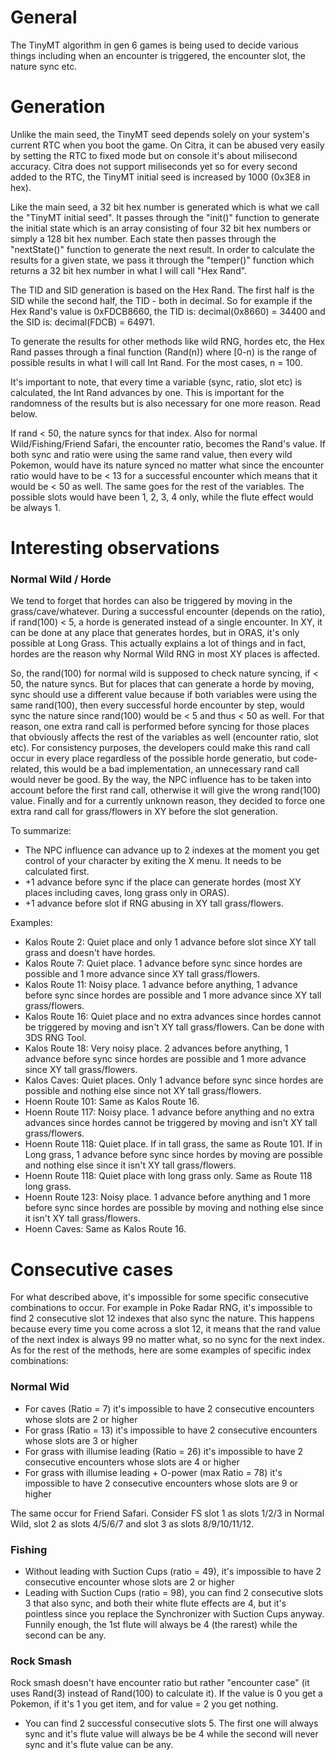 # General
The TinyMT algorithm in gen 6 games is being used to decide various things including when an encounter is triggered, the encounter slot, the nature sync etc. 

# Generation
Unlike the main seed, the TinyMT seed depends solely on your system's current RTC when you boot the game. 
On Citra, it can be abused very easily by setting the RTC to fixed mode but on console it's about milisecond accuracy. 
Citra does not support miliseconds yet so for every second added to the RTC, the TinyMT initial seed is increased by 1000 (0x3E8 in hex).

Like the main seed, a 32 bit hex number is generated which is what we call the "TinyMT initial seed". 
It passes through the "init()" function to generate the initial state which is an array consisting of four 32 bit hex numbers or simply a 128 bit hex number. 
Each state then passes through the "nextState()" function to generate the next result. 
In order to calculate the results for a given state, we pass it through the "temper()" function which returns a 32 bit hex number in what I will call "Hex Rand". 

The TID and SID generation is based on the Hex Rand. The first half is the SID while the second half, the TID - both in decimal. 
So for example if the Hex Rand's value is 0xFDCB8660, the TID is: decimal(0x8660) = 34400 and the SID is: decimal(FDCB) = 64971.

To generate the results for other methods like wild RNG, hordes etc, the Hex Rand passes through a final function (Rand(n)) 
where  [0-n)  is the range of possible results in what I will call Int Rand. For the most cases, n = 100.

It's important to note, that every time a variable (sync, ratio, slot etc) is calculated, the Int Rand advances by one.
This is important for the randomness of the results but is also necessary for one more reason. Read below.

If rand < 50, the nature syncs for that index. Also for normal Wild/Fishing/Friend Safari, the encounter ratio, becomes the Rand's value. 
If both sync and ratio were using the same rand value, then every wild Pokemon, would have its nature synced no matter what since the encounter ratio would have to be < 13 
for a successful encounter which means that it would be < 50 as well.
The same goes for the rest of the variables. The possible slots would have been 1, 2, 3, 4 only, while the flute effect would be always 1.

# Interesting observations

### Normal Wild / Horde

We tend to forget that hordes can also be triggered by moving in the grass/cave/whatever. During a successful encounter (depends on the ratio), if rand(100) < 5, a horde is generated instead of a single encounter. In XY, it can be done at any place that generates hordes, but in ORAS, it's only possible at Long Grass. This actually explains a lot of things and in fact, hordes are the reason why Normal Wild RNG in most XY places is affected. 

So, the rand(100) for normal wild is supposed to check nature syncing, if < 50, the nature syncs. But for places that can generate a horde by moving, sync should use a different value because if both variables were using the same rand(100), then every successful horde encounter by step, would sync the nature since rand(100) would be < 5 and thus < 50 as well. For that reason, one extra rand call is performed before syncing for those places that obviously affects the rest of the variables as well (encounter ratio, slot etc). For consistency purposes, the developers could make this rand call occur in every place regardless of the possible horde generatio, but code-related, this would be a bad implementation, an unnecessary rand call would never be good. By the way, the NPC influence has to be taken into account before the first rand call, otherwise it will give the wrong rand(100) value. Finally and for a currently unknown reason, they decided to force one extra rand call for grass/flowers in XY before the slot generation.

To summarize:
* The NPC influence can advance up to 2 indexes at the moment you get control of your character by exiting the X menu. It needs to be calculated first.
* +1 advance before sync if the place can generate hordes (most XY places including caves, long grass only in ORAS).
* +1 advance before slot if RNG abusing in XY tall grass/flowers.

Examples:
* Kalos Route 2: Quiet place and only 1 advance before slot since XY tall grass and doesn't have hordes.
* Kalos Route 7: Quiet place. 1 advance before sync since hordes are possible and 1 more advance since XY tall grass/flowers.
* Kalos Route 11: Noisy place. 1 advance before anything, 1 advance before sync since hordes are possible and 1 more advance since XY tall grass/flowers.
* Kalos Route 16: Quiet place and no extra advances since hordes cannot be triggered by moving and isn't XY tall grass/flowers. Can be done with 3DS RNG Tool.
* Kalos Route 18: Very noisy place. 2 advances before anything, 1 advance before sync since hordes are possible and 1 more advance since XY tall grass/flowers.
* Kalos Caves: Quiet places. Only 1 advance before sync since hordes are possible and nothing else since not XY tall grass/flowers.
* Hoenn Route 101: Same as Kalos Route 16.
* Hoenn Route 117: Noisy place. 1 advance before anything and no extra advances since hordes cannot be triggered by moving and isn't XY tall grass/flowers.
* Hoenn Route 118: Quiet place. If in tall grass, the same as Route 101. If in Long grass, 1 advance before sync since hordes by moving are possible and nothing else since it isn't XY tall grass/flowers.
* Hoenn Route 118: Quiet place with long grass only. Same as Route 118 long grass.
* Hoenn Route 123: Noisy place. 1 advance before anything and 1 more before sync since hordes are possible by moving and nothing else since it isn't XY tall grass/flowers.
* Hoenn Caves: Same as Kalos Route 16.

# Consecutive cases

For what described above, it's impossible for some specific consecutive combinations to occur. For example in Poke Radar RNG, it's impossible to find 2 consecutive slot 12
indexes that also sync the nature. This happens because every time you come across a slot 12, 
it means that the rand value of the next index is always 99 no matter what, so no sync for
the next index. As for the rest of the methods, here are some examples of specific index combinations:

### Normal Wid

* For caves (Ratio = 7) it's impossible to have 2 consecutive encounters whose slots are 2 or higher
* For grass (Ratio = 13) it's impossible to have 2 consecutive encounters whose slots are 3 or higher
* For grass with illumise leading (Ratio = 26) it's impossible to have 2 consecutive encounters whose slots are 4 or higher
* For grass with illumise leading + O-power (max Ratio = 78) it's impossible to have 2 consecutive encounters whose slots are 9 or higher

The same occur for Friend Safari. Consider FS slot 1 as slots 1/2/3 in Normal Wild, slot 2 as slots 4/5/6/7 and slot 3 as slots 8/9/10/11/12.

### Fishing

* Without leading with Suction Cups (ratio = 49), it's impossible to have 2 consecutive encounter whose slots are 2 or higher
* Leading with Suction Cups (ratio = 98), you can find 2 consecutive slots 3 that also sync, and both their white flute effects are 4, 
but it's pointless since you replace the Synchronizer with Suction Cups anyway.
Funnily enough, the 1st flute will always be 4 (the rarest) while the second can be any.

### Rock Smash

Rock smash doesn't have encounter ratio but rather "encounter case" (it uses Rand(3) instead of Rand(100) to calculate it). 
If the value is 0 you get a Pokemon, if it's 1 you get item, and for value = 2 you get nothing.

* You can find 2 successful consecutive slots 5. 
The first one will always sync and it's flute value will always be be 4 while the second will never sync and it's flute value can be any.


